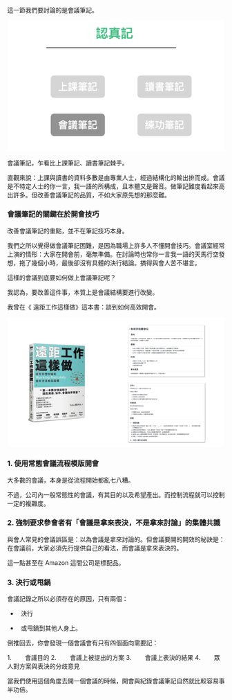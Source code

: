 這一節我們要討論的是會議筆記。

![](images/20220908211307.png)

會議筆記，乍看比上課筆記、讀書筆記棘手。

直觀來說：上課與讀書的資料多數是由專業人士，經過結構化的輸出排而成。會議是不特定人士的你一言，我一語的所構成，且本體又是聲音。做筆記難度看起來高出許多。但改善會議筆記的品質，不如大家原先想的那麼難。

### 會議筆記的關鍵在於開會技巧

改善會議筆記的重點，並不在筆記技巧本身。

我們之所以覺得做會議筆記困難，是因為職場上許多人不懂開會技巧。會議室經常上演的情形：大家在開會前，毫無準備。在討論時也常你一言我一語的天馬行空發想，拖了幾個小時，最後卻沒有具體的決行結論。搞得與會人苦不堪言。

這樣的會議到底要如何做上會議筆記呢？

我認為，要改善這件事，本質上是會議結構要進行改變。

我曾在《 遠距工作這樣做》這本書：談到如何高效開會。

![](images/20220908211408.png)

### 1.  使用常態會議流程模版開會

大多數的會議，本身是從流程開始都亂七八糟。

不過，公司內一般常態性的會議，有其目的以及希望產出。而控制流程就可以控制一定的複雜度。

### 2. 強制要求參會者有「會議是拿來表決，不是拿來討論」的集體共識

與會人常見的會議誤區是：以為會議是拿來討論的。但會議要開的開效的秘訣是：在會議前，大家必須先行提供自己的看法，而會議是拿來表決的。

這一點甚至在 Amazon 這間公司是標配品。

### 3. 決行或甩鍋

會議記錄之所以必須存在的原因，只有兩個：

*   決行

*   或甩鍋到其他人身上。

倒推回去，你會發現一個會議會有只有四個面向需要記：

1.        會議目的
2.        會議上被提出的方案
3.        會議上表決的結果
4.        眾人對方案與表決的分歧意見

當我們使用這個角度去開一個會議的時候，開會與紀錄會議筆記自然就比較容易事半功倍。
